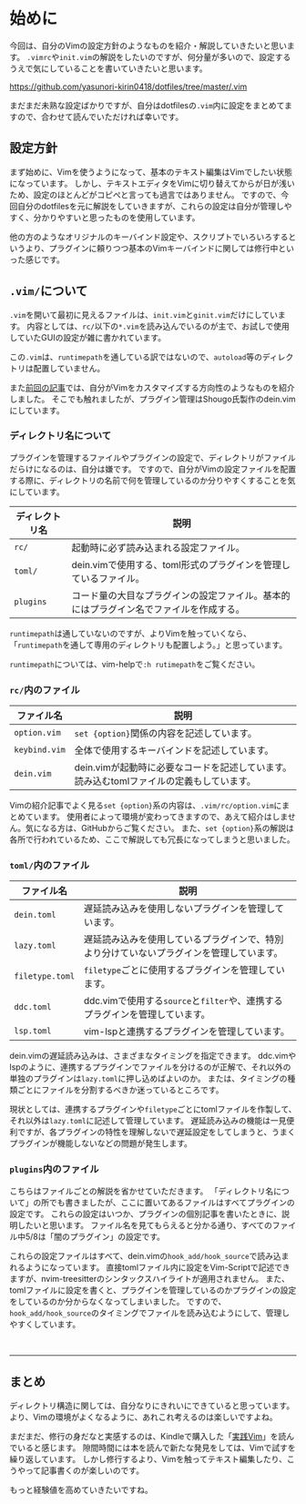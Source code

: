 # 始めに

今回は、自分のVimの設定方針のようなものを紹介・解説していきたいと思います。
`.vimrc`や`init.vim`の解説をしたいのですが、何分量が多いので、設定するうえで気にしていることを書いていきたいと思います。

https://github.com/yasunori-kirin0418/dotfiles/tree/master/.vim

まだまだ未熟な設定ばかりですが、自分はdotfilesの`.vim`内に設定をまとめてますので、合わせて読んでいただければ幸いです。


## 設定方針

まず始めに、Vimを使うようになって、基本のテキスト編集はVimでしたい状態になっています。
しかし、テキストエディタをVimに切り替えてからが日が浅いため、設定のほとんどがコピぺと言っても過言ではありません。
ですので、今回自分のdotfilesを元に解説をしていきますが、これらの設定は自分が管理しやすく、分かりやすいと思ったものを使用しています。

他の方のようなオリジナルのキーバインド設定や、スクリプトでいろいろするというより、プラグインに頼りつつ基本のVimキーバインドに関しては修行中といった感じです。


## `.vim/`について

`.vim`を開いて最初に見えるファイルは、`init.vim`と`ginit.vim`だけにしています。
内容としては、`rc/`以下の`*.vim`を読み込んでいるのが主で、お試しで使用していたGUIの設定が雑に書かれています。

この`.vim`は、`runtimepath`を通している訳ではないので、`autoload`等のディレクトリは配置していません。

また[前回の記事][1]では、自分がVimをカスタマイズする方向性のようなものを紹介しました。
そこでも触れましたが、プラグイン管理はShougo氏製作のdein.vimにしています。


### ディレクトリ名について

プラグインを管理するファイルやプラグインの設定で、ディレクトリがファイルだらけになるのは、自分は嫌です。
ですので、自分がVimの設定ファイルを配置する際に、ディレクトリの名前で何を管理しているのか分りやすくすることを気にしています。

|ディレクトリ名|説明                                                                                  |
|--------------|--------------------------------------------------------------------------------------|
|`rc/`         |起動時に必ず読み込まれる設定ファイル。                                                |
|`toml/`       |dein.vimで使用する、toml形式のプラグインを管理しているファイル。                      |
|`plugins`     |コード量の大目なプラグインの設定ファイル。基本的にはプラグイン名でファイルを作成する。|

`runtimepath`は通していないのですが、よりVimを触っていくなら、
「`runtimepath`を通して専用のディレクトリも配置しよう。」と思っています。

`runtimepath`については、vim-helpで`:h rutimepath`をご覧ください。


### `rc/`内のファイル

|ファイル名   |説明                                                                                               |
|-------------|---------------------------------------------------------------------------------------------------|
|`option.vim` |`set {option}`関係の内容を記述しています。                                                         |
|`keybind.vim`|全体で使用するキーバインドを記述しています。                                                       |
|`dein.vim`   |dein.vimが起動時に必要なコードを記述しています。<br>読み込むtomlファイルの定義もしています。       |

Vimの紹介記事でよく見る`set {option}`系の内容は、`.vim/rc/option.vim`にまとめています。
使用者によって環境が変わってきますので、あえて紹介はしません。気になる方は、GitHubからご覧ください。
また、`set {option}`系の解説は各所で行われているため、ここで解説しても冗長になってしまうと思いました。


### `toml/`内のファイル

|ファイル名     |説明                                                                                    |
|---------------|----------------------------------------------------------------------------------------|
|`dein.toml`    |遅延読み込みを使用しないプラグインを管理しています。                                    |
|`lazy.toml`    |遅延読み込みを使用しているプラグインで、特別より分けていないプラグインを管理しています。|
|`filetype.toml`|`filetype`ごとに使用するプラグインを管理しています。                                    |
|`ddc.toml`     |ddc.vimで使用する`source`と`filter`や、連携するプラグインを管理しています。             |
|`lsp.toml`     |vim-lspと連携するプラグインを管理しています。                                           |

dein.vimの遅延読み込みは、さまざまなタイミングを指定できます。
ddc.vimやlspのように、連携するプラグインでファイルを分けるのが正解で、それ以外の単独のプラグインは`lazy.toml`に押し込めばよいのか。
または、タイミングの種類ごとにファイルを分割するべきか迷っているところです。

現状としては、連携するプラグインや`filetype`ごとにtomlファイルを作製して、それ以外は`lazy.toml`に記述して管理しています。
遅延読み込みの機能は一見便利ですが、各プラグインの特性を理解しないで遅延設定をしてしまうと、うまくプラグインが機能しないなどの問題が発生します。

### `plugins`内のファイル

こちらはファイルごとの解説を省かせていただきます。
「ディレクトリ名について」の所でも書きましたが、ここに置いてあるファイルはすべてプラグインの設定です。
これらの設定はいつか、プラグインの個別記事を書いたときに、説明したいと思います。
ファイル名を見てもらえると分かる通り、すべてのファイル中5/8は「闇のプラグイン」の設定です。

これらの設定ファイルはすべて、dein.vimの`hook_add/hook_source`で読み込まれるようになっています。
直接tomlファイル内に設定をVim-Scriptで記述できますが、nvim-treesitterのシンタックスハイライトが適用されません。
また、tomlファイルに設定を書くと、プラグインを管理しているのかプラグインの設定をしているのか分からなくなってしまいました。
ですので、`hook_add/hook_source`のタイミングでファイルを読み込むようにして、管理しやすくしています。

<br>

---

## まとめ

ディレクトリ構造に関しては、自分なりにきれいにできていると思っています。
より、Vimの環境がよくなるように、あれこれ考えるのは楽しいですよね。

まだまだ、修行の身だなと実感するのは、Kindleで購入した「[実践Vim][2]」を読んでいると感じます。
隙間時間には本を読んで新たな発見をしては、Vimで試すを繰り返しています。
しかし修行するより、Vimを触ってテキスト編集したり、こうやって記事書くのが楽しいのです。

もっと経験値を高めていきたいですね。


<!-- リンク集 -->
[1]:https://qiita.com/yasunori-kirin0418/items/32af601fb53285e06317
[2]:https://www.amazon.co.jp/gp/product/B00HWLJI3U/
